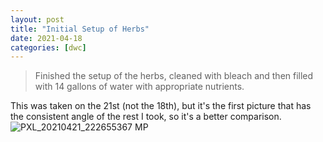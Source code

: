 ```yaml
---
layout: post
title: "Initial Setup of Herbs"
date: 2021-04-18
categories: [dwc]
---
```


> Finished the setup of the herbs, cleaned with bleach and then filled with 14 gallons of water with appropriate nutrients.

This was taken on the 21st (not the 18th), but it's the first picture that has the consistent angle of the rest I took, so it's a better comparison.
![PXL_20210421_222655367 MP](https://user-images.githubusercontent.com/352979/124199250-80797c80-daa0-11eb-8cfa-22a453e3ed00.jpg)
